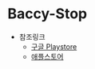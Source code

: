 # Baccy-Stop

+ 참조링크
  + [구글 Playstore](https://play.google.com/intl/ko/about/developer-content-policy/)
  + [애플스토어](https://developer.apple.com/kr/app-store/review/guidelines/)
